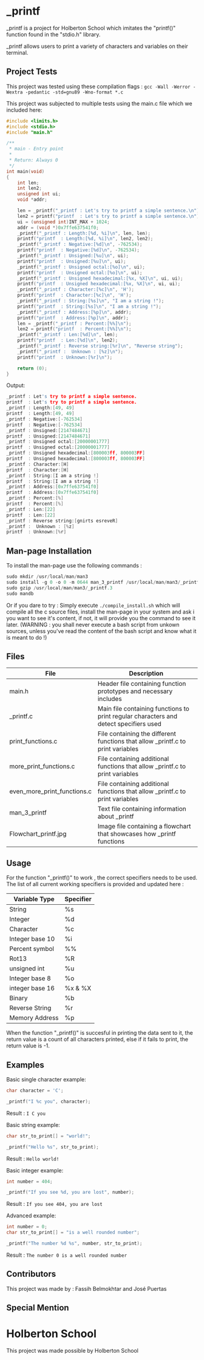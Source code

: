 # _printf

_printf is a project for Holberton School which imitates the "printf()" function found in the "stdio.h" library.

_printf allows users to print a variety of characters and variables on their terminal.

## Project Tests

This project was tested using these compilation flags :
`gcc -Wall -Werror -Wextra -pedantic -std=gnu89 -Wno-format *.c`

This project was subjected to multiple tests using the main.c file which we included here:
```c
#include <limits.h>
#include <stdio.h>
#include "main.h"

/**
 * main - Entry point
 *
 * Return: Always 0
 */
int main(void)
{
	int len;
	int len2;
	unsigned int ui;
	void *addr;

	len = _printf("_printf : Let's try to printf a simple sentence.\n");
	len2 = printf("printf  : Let's try to printf a simple sentence.\n");
	ui = (unsigned int)INT_MAX + 1024;
	addr = (void *)0x7ffe637541f0;
	_printf("_printf : Length:[%d, %i]\n", len, len);
	printf("printf  : Length:[%d, %i]\n", len2, len2);
	_printf("_printf : Negative:[%d]\n", -762534);
	printf("printf  : Negative:[%d]\n", -762534);
	_printf("_printf : Unsigned:[%u]\n", ui);
	printf("printf  : Unsigned:[%u]\n", ui);
	_printf("_printf : Unsigned octal:[%o]\n", ui);
	printf("printf  : Unsigned octal:[%o]\n", ui);
	_printf("_printf : Unsigned hexadecimal:[%x, %X]\n", ui, ui);
	printf("printf  : Unsigned hexadecimal:[%x, %X]\n", ui, ui);
	_printf("_printf : Character:[%c]\n", 'H');
	printf("printf  : Character:[%c]\n", 'H');
	_printf("_printf : String:[%s]\n", "I am a string !");
	printf("printf  : String:[%s]\n", "I am a string !");
	_printf("_printf : Address:[%p]\n", addr);
	printf("printf  : Address:[%p]\n", addr);
	len = _printf("_printf : Percent:[%%]\n");
	len2 = printf("printf  : Percent:[%%]\n");
	_printf("_printf : Len:[%d]\n", len);
	printf("printf  : Len:[%d]\n", len2);
	_printf("_printf : Reverse string:[%r]\n", "Reverse string");
	_printf("_printf :  Unknown : [%z]\n");
	printf("printf  : Unknown:[%r]\n");

	return (0);
}
```

Output:
```c
_printf : Let's try to printf a simple sentence.
printf  : Let's try to printf a simple sentence.
_printf : Length:[49, 49]
printf  : Length:[49, 49]
_printf : Negative:[-762534]
printf  : Negative:[-762534]
_printf : Unsigned:[2147484671]
printf  : Unsigned:[2147484671]
_printf : Unsigned octal:[20000001777]
printf  : Unsigned octal:[20000001777]
_printf : Unsigned hexadecimal:[800003ff, 800003FF]
printf  : Unsigned hexadecimal:[800003ff, 800003FF]
_printf : Character:[H]
printf  : Character:[H]
_printf : String:[I am a string !]
printf  : String:[I am a string !]
_printf : Address:[0x7ffe637541f0]
printf  : Address:[0x7ffe637541f0]
_printf : Percent:[%]
printf  : Percent:[%]
_printf : Len:[22]
printf  : Len:[22]
_printf : Reverse string:[gnirts esreveR]
_printf :  Unknown : [%z]
printf  : Unknown:[%r]
```
## Man-page Installation

To install the man-page use the following commands :
```c
sudo mkdir /usr/local/man/man3
sudo install -g 0 -o 0 -m 0644 man_3_printf /usr/local/man/man3/_printf.3
sudo gzip /usr/local/man/man3/_printf.3
sudo mandb
```

Or if you dare to try : 
Simply execute `./compile_install.sh` which will compile all the c source files, install the man-page in your system and ask i you want to see it's content, if not, it will provide you the command to see it later.
(WARNING : you shall never execute a bash script from unkown sources, unless you've read the content of the bash script and know what it is meant to do !)

## Files

|File |Description |
|---------------------|------------------------------------------------------------------------------|
|main.h | Header file containing function prototypes and necessary includes |
|_printf.c | Main file containing functions to print regular characters and detect specifiers used |
|print_functions.c | File containing the different functions that allow _printf.c to print variables |
|more_print_functions.c | File containing additional functions that allow _printf.c to print variables |
|even_more_print_functions.c | File containing additional functions that allow _printf.c to print variables |
|man_3_printf | Text file containing information about _printf |
|Flowchart_printf.jpg | Image file containing a flowchart that showcases how _printf functions |


## Usage

For the function "_printf()" to work , the correct specifiers needs to be used.
The list of all current working specifiers is provided and updated here :

|Variable Type  |Specifier |
|---------------|----------|
|String |%s |
|Integer |%d |
|Character |%c |
|Integer base 10|%i |
|Percent symbol |%% |
|Rot13 |%R |
|unsigned int |%u |
|Integer base 8 |%o |
|integer base 16|%x & %X|
|Binary | %b|
|Reverse String | %r|
|Memory Address | %p|

When the function "_printf()" is succesful in printing the data sent to it, the return value is a count of all characters printed, else if it fails to print, the return value is -1.

## Examples

Basic single character example:
```c
char character = 'C';

_printf("I %c you", character);
```
Result :
`I C you`


Basic string example:
```c
char str_to_print[] = "world!";

_printf("Hello %s", str_to_print);
```
Result :
`Hello world!`


Basic integer example:
```c
int number = 404;

_printf("If you see %d, you are lost", number);
```
Result :
`If you see 404, you are lost`


Advanced example:
```c
int number = 0;
char str_to_print[] = "is a well rounded number";

_printf("The number %d %s", number, str_to_print);
```
Result :
`The number 0 is a well rounded number`


## Contributors

This project was made by : Fassih Belmokhtar and José Puertas

## Special Mention

# Holberton School

This project was made possible by Holberton School
